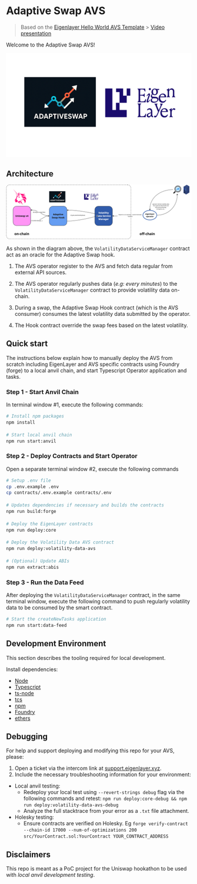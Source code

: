 # Adaptive Swap AVS

> Based on the [Eigenlayer Hello World AVS Template](https://github.com/Layr-Labs/hello-world-avs) > [Video presentation](https://www.loom.com/share/4f95779cad3b4871a3e631428ca6c686)

Welcome to the Adaptive Swap AVS!

![Adaptive Swap AVS logo](./assets/adaptive-swap-avs-logo.png)

## Architecture

![Adaptive Swap architecture](./assets/architecture.png)

As shown in the diagram above, the `VolatilityDataServiceManager` contract act as an oracle for the Adaptive Swap hook.

1. The AVS operator register to the AVS and fetch data regular from external API sources.

2. The AVS operator regularly pushes data (_e.g: every minutes_) to the `VolatilityDataServiceManager` contract to provide volatility data on-chain.

3. During a swap, the Adaptive Swap Hook contract (which is the AVS consumer) consumes the latest volatility data submitted by the operator.

4. The Hook contract override the swap fees based on the latest volatility.

## Quick start

The instructions below explain how to manually deploy the AVS from scratch including EigenLayer and AVS specific contracts using Foundry (forge) to a local anvil chain, and start Typescript Operator application and tasks.

### Step 1 - Start Anvil Chain

In terminal window #1, execute the following commands:

```sh
# Install npm packages
npm install

# Start local anvil chain
npm run start:anvil
```

### Step 2 - Deploy Contracts and Start Operator

Open a separate terminal window #2, execute the following commands

```sh
# Setup .env file
cp .env.example .env
cp contracts/.env.example contracts/.env

# Updates dependencies if necessary and builds the contracts
npm run build:forge

# Deploy the EigenLayer contracts
npm run deploy:core

# Deploy the Volatility Data AVS contract
npm run deploy:volatility-data-avs

# (Optional) Update ABIs
npm run extract:abis
```

<!-- TODO: define if this step is still needed
# Start the Operator application
npm run start:operator
 -->

### Step 3 - Run the Data Feed

After deploying the `VolatilityDataServiceManager` contract, in the same terminal window, execute the following command to push regularly volatility data to be consumed by the smart contract.

```sh
# Start the createNewTasks application
npm run start:data-feed
```

## Development Environment

This section describes the tooling required for local development.

Install dependencies:

- [Node](https://nodejs.org/en/download/)
- [Typescript](https://www.typescriptlang.org/download)
- [ts-node](https://www.npmjs.com/package/ts-node)
- [tcs](https://www.npmjs.com/package/tcs#installation)
- [npm](https://docs.npmjs.com/downloading-and-installing-node-js-and-npm)
- [Foundry](https://getfoundry.sh/)
- [ethers](https://www.npmjs.com/package/ethers)

## Debugging

For help and support deploying and modifying this repo for your AVS, please:

1. Open a ticket via the intercom link at [support.eigenlayer.xyz](https://support.eigenlayer.xyz).
2. Include the necessary troubleshooting information for your environment:

- Local anvil testing:
  - Redeploy your local test using `--revert-strings debug` flag via the following commands and retest: `npm run deploy:core-debug && npm run deploy:volatility-data-avs-debug`
  - Analyze the full stacktrace from your error as a `.txt` file attachment.
- Holesky testing:
  - Ensure contracts are verified on Holesky. Eg `forge verify-contract --chain-id 17000 --num-of-optimizations 200 src/YourContract.sol:YourContract YOUR_CONTRACT_ADDRESS`

## Disclaimers

This repo is meant as a PoC project for the Uniswap hookathon to be used with _local anvil development testing_.
